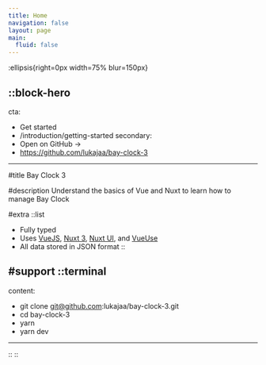 ```yaml
---
title: Home
navigation: false
layout: page
main:
  fluid: false
---
```


:ellipsis{right=0px width=75% blur=150px}

::block-hero
---
cta:
  - Get started
  - /introduction/getting-started
secondary:
  - Open on GitHub →
  - https://github.com/lukajaa/bay-clock-3
---

#title
Bay Clock 3

#description
Understand the basics of Vue and Nuxt to learn how to manage Bay Clock

#extra
  ::list
  - Fully typed
  - Uses [VueJS](https://vuejs.org/), [Nuxt 3](https://nuxt.com/), [Nuxt UI](https://ui.nuxt.com/), and [VueUse](https://vueuse.org/)
  - All data stored in JSON format
  ::

#support
  ::terminal
  ---
  content:
  - git clone git@github.com:lukajaa/bay-clock-3.git
  - cd bay-clock-3
  - yarn
  - yarn dev
  ---
  ::
::

